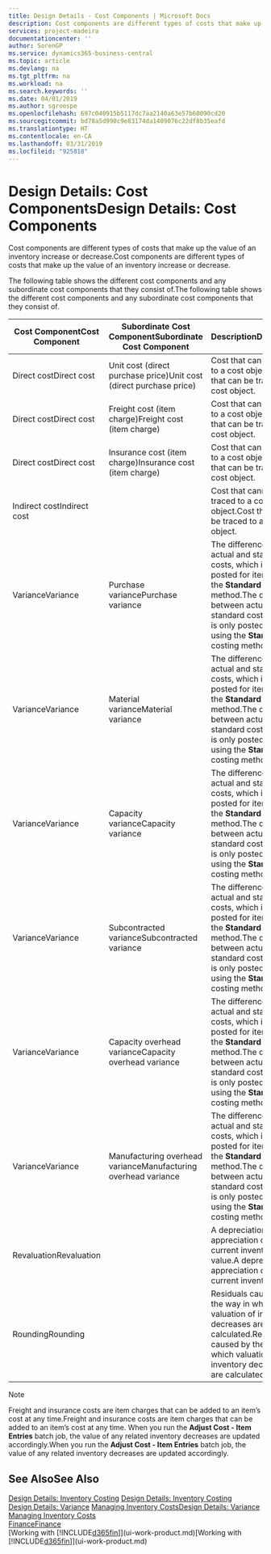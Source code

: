 ```yaml
---
title: Design Details - Cost Components | Microsoft Docs
description: Cost components are different types of costs that make up the value of an inventory increase or decrease.
services: project-madeira
documentationcenter: ''
author: SorenGP
ms.service: dynamics365-business-central
ms.topic: article
ms.devlang: na
ms.tgt_pltfrm: na
ms.workload: na
ms.search.keywords: ''
ms.date: 04/01/2019
ms.author: sgroespe
ms.openlocfilehash: 697c040915b5117dc7aa2140a63e57b60090cd20
ms.sourcegitcommit: bd78a5d990c9e83174da1409076c22df8b35eafd
ms.translationtype: HT
ms.contentlocale: en-CA
ms.lasthandoff: 03/31/2019
ms.locfileid: "925818"
---
```

# <a name="design-details-cost-components"></a><span data-ttu-id="d9cac-103">Design Details: Cost Components</span><span class="sxs-lookup"><span data-stu-id="d9cac-103">Design Details: Cost Components</span></span>
<span data-ttu-id="d9cac-104">Cost components are different types of costs that make up the value of an inventory increase or decrease.</span><span class="sxs-lookup"><span data-stu-id="d9cac-104">Cost components are different types of costs that make up the value of an inventory increase or decrease.</span></span>  

 <span data-ttu-id="d9cac-105">The following table shows the different cost components and any subordinate cost components that they consist of.</span><span class="sxs-lookup"><span data-stu-id="d9cac-105">The following table shows the different cost components and any subordinate cost components that they consist of.</span></span>  

|<span data-ttu-id="d9cac-106">Cost Component</span><span class="sxs-lookup"><span data-stu-id="d9cac-106">Cost Component</span></span>|<span data-ttu-id="d9cac-107">Subordinate Cost Component</span><span class="sxs-lookup"><span data-stu-id="d9cac-107">Subordinate Cost Component</span></span>|<span data-ttu-id="d9cac-108">Description</span><span class="sxs-lookup"><span data-stu-id="d9cac-108">Description</span></span>|  
|--------------------|--------------------------------|---------------------------------------|  
|<span data-ttu-id="d9cac-109">Direct cost</span><span class="sxs-lookup"><span data-stu-id="d9cac-109">Direct cost</span></span>|<span data-ttu-id="d9cac-110">Unit cost (direct purchase price)</span><span class="sxs-lookup"><span data-stu-id="d9cac-110">Unit cost (direct purchase price)</span></span>|<span data-ttu-id="d9cac-111">Cost that can be traced to a cost object.</span><span class="sxs-lookup"><span data-stu-id="d9cac-111">Cost that can be traced to a cost object.</span></span>|  
|<span data-ttu-id="d9cac-112">Direct cost</span><span class="sxs-lookup"><span data-stu-id="d9cac-112">Direct cost</span></span>|<span data-ttu-id="d9cac-113">Freight cost (item charge)</span><span class="sxs-lookup"><span data-stu-id="d9cac-113">Freight cost (item charge)</span></span>|<span data-ttu-id="d9cac-114">Cost that can be traced to a cost object.</span><span class="sxs-lookup"><span data-stu-id="d9cac-114">Cost that can be traced to a cost object.</span></span>|  
|<span data-ttu-id="d9cac-115">Direct cost</span><span class="sxs-lookup"><span data-stu-id="d9cac-115">Direct cost</span></span>|<span data-ttu-id="d9cac-116">Insurance cost (item charge)</span><span class="sxs-lookup"><span data-stu-id="d9cac-116">Insurance cost (item charge)</span></span>|<span data-ttu-id="d9cac-117">Cost that can be traced to a cost object.</span><span class="sxs-lookup"><span data-stu-id="d9cac-117">Cost that can be traced to a cost object.</span></span>|  
|<span data-ttu-id="d9cac-118">Indirect cost</span><span class="sxs-lookup"><span data-stu-id="d9cac-118">Indirect cost</span></span>||<span data-ttu-id="d9cac-119">Cost that cannot be traced to a cost object.</span><span class="sxs-lookup"><span data-stu-id="d9cac-119">Cost that cannot be traced to a cost object.</span></span>|  
|<span data-ttu-id="d9cac-120">Variance</span><span class="sxs-lookup"><span data-stu-id="d9cac-120">Variance</span></span>|<span data-ttu-id="d9cac-121">Purchase variance</span><span class="sxs-lookup"><span data-stu-id="d9cac-121">Purchase variance</span></span>|<span data-ttu-id="d9cac-122">The difference between actual and standard costs, which is only posted for items using the **Standard** costing method.</span><span class="sxs-lookup"><span data-stu-id="d9cac-122">The difference between actual and standard costs, which is only posted for items using the **Standard** costing method.</span></span>|  
|<span data-ttu-id="d9cac-123">Variance</span><span class="sxs-lookup"><span data-stu-id="d9cac-123">Variance</span></span>|<span data-ttu-id="d9cac-124">Material variance</span><span class="sxs-lookup"><span data-stu-id="d9cac-124">Material variance</span></span>|<span data-ttu-id="d9cac-125">The difference between actual and standard costs, which is only posted for items using the **Standard** costing method.</span><span class="sxs-lookup"><span data-stu-id="d9cac-125">The difference between actual and standard costs, which is only posted for items using the **Standard** costing method.</span></span>|  
|<span data-ttu-id="d9cac-126">Variance</span><span class="sxs-lookup"><span data-stu-id="d9cac-126">Variance</span></span>|<span data-ttu-id="d9cac-127">Capacity variance</span><span class="sxs-lookup"><span data-stu-id="d9cac-127">Capacity variance</span></span>|<span data-ttu-id="d9cac-128">The difference between actual and standard costs, which is only posted for items using the **Standard** costing method.</span><span class="sxs-lookup"><span data-stu-id="d9cac-128">The difference between actual and standard costs, which is only posted for items using the **Standard** costing method.</span></span>|  
|<span data-ttu-id="d9cac-129">Variance</span><span class="sxs-lookup"><span data-stu-id="d9cac-129">Variance</span></span>|<span data-ttu-id="d9cac-130">Subcontracted variance</span><span class="sxs-lookup"><span data-stu-id="d9cac-130">Subcontracted variance</span></span>|<span data-ttu-id="d9cac-131">The difference between actual and standard costs, which is only posted for items using the **Standard** costing method.</span><span class="sxs-lookup"><span data-stu-id="d9cac-131">The difference between actual and standard costs, which is only posted for items using the **Standard** costing method.</span></span>|  
|<span data-ttu-id="d9cac-132">Variance</span><span class="sxs-lookup"><span data-stu-id="d9cac-132">Variance</span></span>|<span data-ttu-id="d9cac-133">Capacity overhead variance</span><span class="sxs-lookup"><span data-stu-id="d9cac-133">Capacity overhead variance</span></span>|<span data-ttu-id="d9cac-134">The difference between actual and standard costs, which is only posted for items using the **Standard** costing method.</span><span class="sxs-lookup"><span data-stu-id="d9cac-134">The difference between actual and standard costs, which is only posted for items using the **Standard** costing method.</span></span>|  
|<span data-ttu-id="d9cac-135">Variance</span><span class="sxs-lookup"><span data-stu-id="d9cac-135">Variance</span></span>|<span data-ttu-id="d9cac-136">Manufacturing overhead variance</span><span class="sxs-lookup"><span data-stu-id="d9cac-136">Manufacturing overhead variance</span></span>|<span data-ttu-id="d9cac-137">The difference between actual and standard costs, which is only posted for items using the **Standard** costing method.</span><span class="sxs-lookup"><span data-stu-id="d9cac-137">The difference between actual and standard costs, which is only posted for items using the **Standard** costing method.</span></span>|  
|<span data-ttu-id="d9cac-138">Revaluation</span><span class="sxs-lookup"><span data-stu-id="d9cac-138">Revaluation</span></span>||<span data-ttu-id="d9cac-139">A depreciation or appreciation of the current inventory value.</span><span class="sxs-lookup"><span data-stu-id="d9cac-139">A depreciation or appreciation of the current inventory value.</span></span>|  
|<span data-ttu-id="d9cac-140">Rounding</span><span class="sxs-lookup"><span data-stu-id="d9cac-140">Rounding</span></span>||<span data-ttu-id="d9cac-141">Residuals caused by the way in which valuation of inventory decreases are calculated.</span><span class="sxs-lookup"><span data-stu-id="d9cac-141">Residuals caused by the way in which valuation of inventory decreases are calculated.</span></span>|  

> [!NOTE]  
>  <span data-ttu-id="d9cac-142">Freight and insurance costs are item charges that can be added to an item’s cost at any time.</span><span class="sxs-lookup"><span data-stu-id="d9cac-142">Freight and insurance costs are item charges that can be added to an item’s cost at any time.</span></span> <span data-ttu-id="d9cac-143">When you run the **Adjust Cost - Item Entries** batch job, the value of any related inventory decreases are updated accordingly.</span><span class="sxs-lookup"><span data-stu-id="d9cac-143">When you run the **Adjust Cost - Item Entries** batch job, the value of any related inventory decreases are updated accordingly.</span></span>  

## <a name="see-also"></a><span data-ttu-id="d9cac-144">See Also</span><span class="sxs-lookup"><span data-stu-id="d9cac-144">See Also</span></span>  
 <span data-ttu-id="d9cac-145">[Design Details: Inventory Costing](design-details-inventory-costing.md) </span><span class="sxs-lookup"><span data-stu-id="d9cac-145">[Design Details: Inventory Costing](design-details-inventory-costing.md) </span></span>  
 <span data-ttu-id="d9cac-146">[Design Details: Variance](design-details-variance.md) [Managing Inventory Costs](finance-manage-inventory-costs.md)</span><span class="sxs-lookup"><span data-stu-id="d9cac-146">[Design Details: Variance](design-details-variance.md) [Managing Inventory Costs](finance-manage-inventory-costs.md)</span></span>  
 [<span data-ttu-id="d9cac-147">Finance</span><span class="sxs-lookup"><span data-stu-id="d9cac-147">Finance</span></span>](finance.md)  
 <span data-ttu-id="d9cac-148">[Working with [!INCLUDE[d365fin](includes/d365fin_md.md)]](ui-work-product.md)</span><span class="sxs-lookup"><span data-stu-id="d9cac-148">[Working with [!INCLUDE[d365fin](includes/d365fin_md.md)]](ui-work-product.md)</span></span>  
